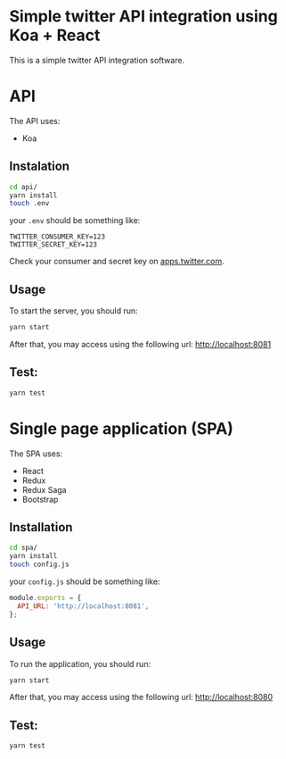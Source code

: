 # Simple twitter API integration using Koa + React

This is a simple twitter API integration software.

# API 

The API uses:

* Koa

## Instalation

~~~sh
cd api/
yarn install
touch .env
~~~

your `.env` should be something like:

~~~
TWITTER_CONSUMER_KEY=123
TWITTER_SECRET_KEY=123
~~~

Check your consumer and secret key on [apps.twitter.com](apps.twitter.com).

## Usage

To start the server, you should run:

~~~sh
yarn start
~~~

After that, you may access using the following url: [http://localhost:8081](http://localhost:8081)

## Test:

~~~sh
yarn test
~~~

# Single page application (SPA)

The SPA uses:

* React
* Redux
* Redux Saga
* Bootstrap

## Installation

~~~sh
cd spa/
yarn install
touch config.js
~~~

your `config.js` should be something like:

~~~js
module.exports = {
  API_URL: 'http://localhost:8081',
};
~~~

## Usage

To run the application, you should run:

~~~sh
yarn start
~~~

After that, you may access using the following url: [http://localhost:8080](http://localhost:8080)

## Test:

~~~sh
yarn test
~~~